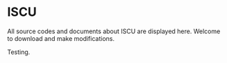 # ISCU
All source codes and documents about ISCU are displayed here. Welcome to download and make modifications.

Testing.
